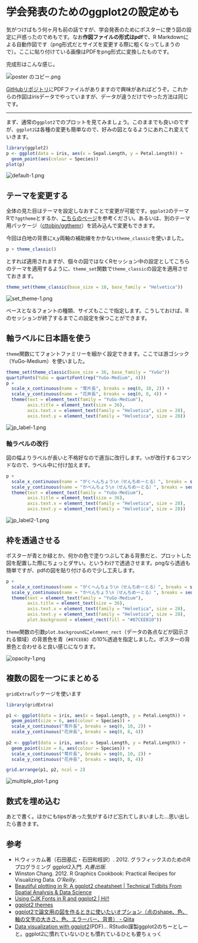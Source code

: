 # 学会発表のためのggplot2の設定めも

気がつけばもう何ヶ月も前の話ですが、学会発表のためにポスターに使う図の設定に戸惑ったのでめもです。なお**作図ファイルの形式はpdf**で、R Markdownによる自動作図です（png形式だとサイズを変更する際に粗くなってしまうので）。ここに貼り付けている画像はPDFをpng形式に変換したものです。

完成形はこんな感じ。

![poster のコピー.png](https://qiita-image-store.s3.amazonaws.com/0/19462/dcba409f-e614-398c-8481-1842c0d314b8.png)

[GitHubリポジトリ](https://github.com/uribo/poster_150319ESJ62Kagoshima)にPDFファイルがありますので興味があればどうぞ。これからの作図はirisデータでやっていますが、データが違うだけでやった方法は同じです。

-----

まず、通常の`ggplot2`でのプロットを見てみましょう。このままでも良いのですが、`ggplot2`は各種の変更も簡単なので、好みの図となるようにあれこれ変えていきます。

```r
library(ggplot2)
p <- ggplot(data = iris, aes(x = Sepal.Length, y = Petal.Length)) + 
  geom_point(aes(colour = Species))
plot(p)
```

![default-1.png](https://qiita-image-store.s3.amazonaws.com/0/19462/54e28aa3-165c-6523-9843-faa0f8d505d4.png)

## テーマを変更する

全体の見た目はテーマを設定しなおすことで変更が可能です。`ggplot2`のテーマRで`?ggtheme`とするか、[こちらのページ](http://docs.ggplot2.org/dev/vignettes/themes.html)を参考ください。あるいは、別のテーマ用パッケージ（[cttobin/ggthemr](https://github.com/cttobin/ggthemr)）を読み込んで変更もできます。

今回は白地の背景にx,y両軸の補助線をかかない`theme_classic`を使いました。

```r
p + theme_classic()
```

とすれば適用されますが、個々の図ではなくRセッション中の設定としてこちらのテーマを適用するように、`theme_set`関数で`theme_classic`の設定を適用させておきます。

```r
theme_set(theme_classic(base_size = 18, base_family = "Helvetica"))
```

![set_theme-1.png](https://qiita-image-store.s3.amazonaws.com/0/19462/a08e1838-beda-36fd-2789-0f743117dde3.png)


ベースとなるフォントの種類、サイズもここで指定します。こうしておけば、Rのセッションが終了するまでこの設定を保つことができます。

## 軸ラベルに日本語を使う

`theme`関数にてフォントファミリーを細かく設定できます。ここでは游ゴシック（YuGo-Medium）を使いました。

```r
theme_set(theme_classic(base_size = 36, base_family = "YuGo"))
quartzFonts(YuGo = quartzFont(rep("YuGo-Medium", 4)))
p + 
  scale_x_continuous(name = "萼片長", breaks = seq(0, 10, 2)) + 
  scale_y_continuous(name = "花弁長", breaks = seq(0, 8, 4)) +
  theme(text = element_text(family = "YuGo-Medium"),
        axis.title = element_text(size = 36),
        axis.text.x = element_text(family = "Helvetica", size = 28),
        axis.text.y = element_text(family = "Helvetica", size = 28))
```

![jp_label-1.png](https://qiita-image-store.s3.amazonaws.com/0/19462/3f33a5b6-2c55-14a2-5e0d-b3b3d3c3ca64.png)


### 軸ラベルの改行

図の幅よりラベルが長いと不格好なので適当に改行します。`\n`が改行するコマンドなので、ラベル中に付け加えます。

```r
p +
  scale_x_continuous(name = "がくへんちょう\n（せんちめーとる）", breaks = seq(0, 10, 2)) + 
  scale_y_continuous(name = "かべんちょう\n（せんちめーとる）", breaks = seq(0, 8, 4)) +
  theme(text = element_text(family = "YuGo-Medium"),
        axis.title = element_text(size = 36),
        axis.text.x = element_text(family = "Helvetica", size = 28),
        axis.text.y = element_text(family = "Helvetica", size = 28))
```

![jp_label2-1.png](https://qiita-image-store.s3.amazonaws.com/0/19462/e28989d7-4cc0-a53b-5eb9-024d36474462.png)


## 枠を透過させる

ポスターが青とか緑とか、何かの色で塗りつぶしてある背景だと、プロットした図を配置した際にちょっとダサい。というわけで透過させます。pngなら透過も簡単ですが、pdfの図を貼り付けるので少し工夫します。

```r
p +
  scale_x_continuous(name = "がくへんちょう\n（せんちめーとる）", breaks = seq(0, 10, 2)) + 
  scale_y_continuous(name = "かべんちょう\n（せんちめーとる）", breaks = seq(0, 8, 4)) +
  theme(text = element_text(family = "YuGo-Medium"),
        axis.title = element_text(size = 36),
        axis.text.x = element_text(family = "Helvetica", size = 28),
        axis.text.y = element_text(family = "Helvetica", size = 28),
        plot.background = element_rect(fill = "#87CEEB10"))
```

`theme`関数の引数`plot.background`に`element_rect`（データの各点などが図示される領域）の背景色を青（`#87CEEB`）の10%透過を指定しました。ポスターの背景色と合わせると良い感じになります。

![opacity-1.png](https://qiita-image-store.s3.amazonaws.com/0/19462/34b412e9-d61b-74db-bc0d-f4ff1b1ba6de.png)


## 複数の図を一つにまとめる

`gridExtra`パッケージを使います

```r
library(gridExtra)

p1 <- ggplot(data = iris, aes(x = Sepal.Length, y = Petal.Length)) +
  geom_point(size = 6, aes(colour = Species)) + 
  scale_x_continuous("萼片長", breaks = seq(0, 10, 2)) + 
  scale_y_continuous("花弁長", breaks = seq(0, 8, 4))
  
p2 <- ggplot(data = iris, aes(x = Sepal.Length, y = Petal.Length)) +
  geom_point(size = 6, aes(colour = Species)) + 
  scale_x_continuous("萼片長", breaks = seq(0, 10, 2)) + 
  scale_y_continuous("花弁長", breaks = seq(0, 8, 4))

grid.arrange(p1, p2, ncol = 2)
```

![multiple_plot-1.png](https://qiita-image-store.s3.amazonaws.com/0/19462/3fcb69c9-0c2c-2cfc-5518-31d670723594.png)

## 数式を埋め込む

あとで書く。ほかにもtipsがあった気がするけど忘れてしまいました...思い出したら書きます。

## 参考

* H.ウィッカム著（石田基広・石田和枝訳）. 2012. グラフィックスのためのRプログラミング ggplot2入門. *丸善出版*.
* Winston Chang. 2012. R Graphics Cookbook: Practical Recipes for Visualizing Data. *O'Reilly*.
* [Beautiful plotting in R: A ggplot2 cheatsheet | Technical Tidbits From Spatial Analysis & Data Science](http://zevross.com/blog/2014/08/04/beautiful-plotting-in-r-a-ggplot2-cheatsheet-3/)
* [Using CJK Fonts in R and ggplot2 | Hi!!](https://kohske.wordpress.com/2011/02/26/using-cjk-fonts-in-r-and-ggplot2/)
* [ggplot2 themes](http://docs.ggplot2.org/dev/vignettes/themes.html)
* [ggplot2で論文用の図を作るときに使いたいオプション（点のshape、色、軸の文字の大きさ、色、エラーバー、背景） - Qiita](http://qiita.com/yuifu/items/83103d03aef2dba95465)
* [Data visualization with ggplot2](http://www.rstudio.com/wp-content/uploads/2015/03/ggplot2-cheatsheet.pdf)(PDF)... RStudio謹製ggplot2のちーとしーと。ggplot2に慣れていないひとも慣れているひとも要ちぇっく

